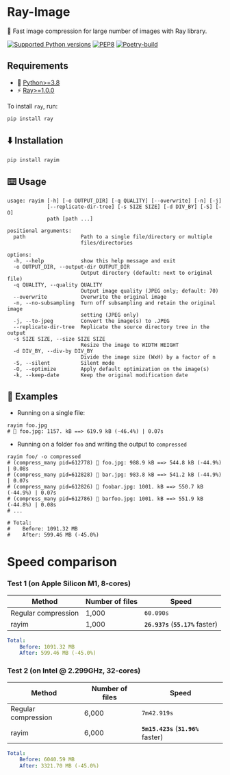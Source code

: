 # Ray-Image

🚀 Fast image compression for large number of images with Ray library.

[![Supported Python versions](https://img.shields.io/badge/Python-%3E=3.8-blue.svg)](https://www.python.org/downloads/) [![PEP8](https://img.shields.io/badge/Code%20style-PEP%208-orange.svg)](https://www.python.org/dev/peps/pep-0008/) [![Poetry-build](https://github.com/Alyetama/Ray-Image/actions/workflows/poetry-build.yml/badge.svg)](https://github.com/Alyetama/Ray-Image/actions/workflows/poetry-build.yml)

## Requirements

- 🐍 [Python>=3.8](https://www.python.org/downloads/)
- ⚡ [Ray>=1.0.0](https://github.com/ray-project/ray)

To install `ray`, run:
```
pip install ray
```

## ⬇️ Installation

```
pip install rayim
```

## ⌨️ Usage

```
usage: rayim [-h] [-o OUTPUT_DIR] [-q QUALITY] [--overwrite] [-n] [-j]
             [--replicate-dir-tree] [-s SIZE SIZE] [-d DIV_BY] [-S] [-O]
             path [path ...]

positional arguments:
  path                  Path to a single file/directory or multiple
                        files/directories

options:
  -h, --help            show this help message and exit
  -o OUTPUT_DIR, --output-dir OUTPUT_DIR
                        Output directory (default: next to original file)
  -q QUALITY, --quality QUALITY
                        Output image quality (JPEG only; default: 70)
  --overwrite           Overwrite the original image
  -n, --no-subsampling  Turn off subsampling and retain the original image
                        setting (JPEG only)
  -j, --to-jpeg         Convert the image(s) to .JPEG
  --replicate-dir-tree  Replicate the source directory tree in the output
  -s SIZE SIZE, --size SIZE SIZE
                        Resize the image to WIDTH HEIGHT
  -d DIV_BY, --div-by DIV_BY
                        Divide the image size (WxH) by a factor of n
  -S, --silent          Silent mode
  -O, --optimize        Apply default optimization on the image(s)
  -k, --keep-date       Keep the original modification date
```

## 📕 Examples

- Running on a single file:
```shell
rayim foo.jpg
# 🚀 foo.jpg: 1157. kB ==> 619.9 kB (-46.4%) | 0.07s
```

- Running on a folder `foo` and writing the output to `compressed`
```shell
rayim foo/ -o compressed
# (compress_many pid=612778) 🚀 foo.jpg: 988.9 kB ==> 544.8 kB (-44.9%) | 0.08s
# (compress_many pid=612828) 🚀 bar.jpg: 983.8 kB ==> 541.2 kB (-44.9%) | 0.07s
# (compress_many pid=612826) 🚀 foobar.jpg: 1001. kB ==> 550.7 kB (-44.9%) | 0.07s
# (compress_many pid=612786) 🚀 barfoo.jpg: 1001. kB ==> 551.9 kB (-44.8%) | 0.08s
# ...

# Total:
#    Before: 1091.32 MB
#    After: 599.46 MB (-45.0%)
```

# Speed comparison

### Test 1 (on Apple Silicon M1, 8-cores)

| Method      | Number of files | Speed |
| ----------- | ----------- | ----------- | 
| Regular compression      | 1,000       | `60.090s` | 
| rayim   | 1,000        | **`26.937s`** (**`55.17%`** faster) | 

```YAML
Total:
    Before: 1091.32 MB
    After: 599.46 MB (-45.0%)
```

### Test 2 (on Intel @ 2.299GHz, 32-cores)

| Method      | Number of files | Speed |
| ----------- | ----------- | ----------- |
| Regular compression      | 6,000       | `7m42.919s` |
| rayim   | 6,000        | **`5m15.423s`** (**`31.96%`** faster) | 

```YAML
Total:
    Before: 6040.59 MB
    After: 3321.70 MB (-45.0%)
```

